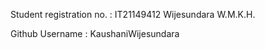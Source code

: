 Student registration no. : IT21149412
                           Wijesundara W.M.K.H.

Github Username : KaushaniWijesundara

